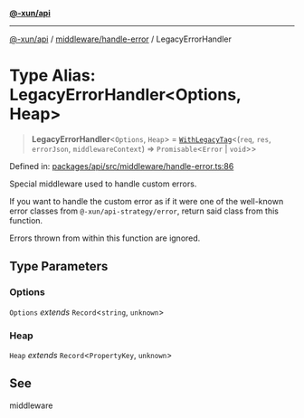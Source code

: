 [**@-xun/api**](../../../README.md)

***

[@-xun/api](../../../README.md) / [middleware/handle-error](../README.md) / LegacyErrorHandler

# Type Alias: LegacyErrorHandler\<Options, Heap\>

> **LegacyErrorHandler**\<`Options`, `Heap`\> = [`WithLegacyTag`](../../../types/type-aliases/WithLegacyTag.md)\<(`req`, `res`, `errorJson`, `middlewareContext`) => `Promisable`\<`Error` \| `void`\>\>

Defined in: [packages/api/src/middleware/handle-error.ts:86](https://github.com/Xunnamius/api-utils/blob/5d75eafe8fcae226a3b6f99a43817184692fd9bf/packages/api/src/middleware/handle-error.ts#L86)

Special middleware used to handle custom errors.

If you want to handle the custom error as if it were one of the well-known
error classes from `@-xun/api-strategy/error`, return said class from this
function.

Errors thrown from within this function are ignored.

## Type Parameters

### Options

`Options` *extends* `Record`\<`string`, `unknown`\>

### Heap

`Heap` *extends* `Record`\<`PropertyKey`, `unknown`\>

## See

middleware
